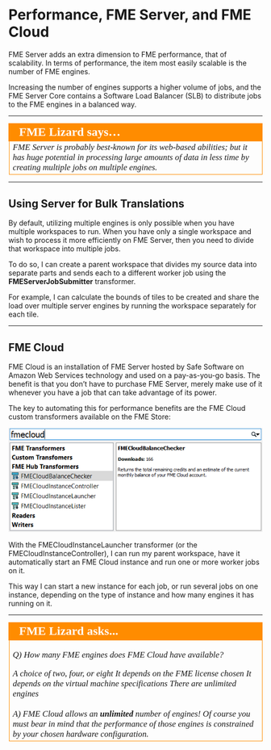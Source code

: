 # Performance, FME Server, and FME Cloud #

FME Server adds an extra dimension to FME performance, that of scalability. In terms of performance, the item most easily scalable is the number of FME engines.

Increasing the number of engines supports a higher volume of jobs, and the FME Server Core contains a Software Load Balancer (SLB) to distribute jobs to the FME engines in a balanced way.

---

<table style="border-spacing: 0px">
<tr>
<td style="vertical-align:middle;background-color:darkorange;border: 2px solid darkorange">
<i class="fa fa-quote-left fa-lg fa-pull-left fa-fw" style="color:white;padding-right: 12px;vertical-align:text-top"></i>
<span style="color:white;font-size:x-large;font-weight: bold;font-family:serif">FME Lizard says…</span>
</td>
</tr>

<tr>
<td style="border: 1px solid darkorange">
<span style="font-family:serif; font-style:italic; font-size:larger">
FME Server is probably best-known for its web-based abilities; but it has huge potential in processing large amounts of data in less time by creating multiple jobs on multiple engines.
</span>
</td>
</tr>
</table>

---

## Using Server for Bulk Translations ##

By default, utilizing multiple engines is only possible when you have multiple workspaces to run. When you have only a single workspace and wish to process it more efficiently on FME Server, then you need to divide that workspace into multiple jobs.

To do so, I can create a parent workspace that divides my source data into separate parts and sends each to a different worker job using the **FMEServerJobSubmitter** transformer.

For example, I can calculate the bounds of tiles to be created and share the load over multiple server engines by running the workspace separately for each tile.

---

## FME Cloud ##

FME Cloud is an installation of FME Server hosted by Safe Software on Amazon Web Services technology and used on a pay-as-you-go basis. The benefit is that you don’t have to purchase FME Server, merely make use of it whenever you have a job that can take advantage of its power.

The key to automating this for performance benefits are the FME Cloud custom transformers available on the FME Store:

![](./Images/Img2.045.FMECloudTransformers.png)

With the FMECloudInstanceLauncher transformer (or the FMECloudInstanceController), I can run my parent workspace, have it automatically start an FME Cloud instance and run one or more worker jobs on it.

This way I can start a new instance for each job, or run several jobs on one instance, depending on the type of instance and how many engines it has running on it.

---

<!--Person X Says Section-->

<table style="border-spacing: 0px">
<tr>
<td style="vertical-align:middle;background-color:darkorange;border: 2px solid darkorange">
<i class="fa fa-quote-left fa-lg fa-pull-left fa-fw" style="color:white;padding-right: 12px;vertical-align:text-top"></i>
<span style="color:white;font-size:x-large;font-weight: bold;font-family:serif">FME Lizard asks...</span>
</td>
</tr>

<tr>
<td style="border: 1px solid darkorange">
<span style="font-family:serif; font-style:italic; font-size:larger">

<quiz name="">
  <question>
    <p>
      Q) How many FME engines does FME Cloud have available?
    </p>
    <answer>A choice of two, four, or eight</answer>
    <answer>It depends on the FME license chosen</answer>
    <answer>It depends on the virtual machine specifications</answer>
    <answer correct>There are unlimited engines</answer>
    <br><br><explanation>A) FME Cloud allows an <strong>unlimited</strong> number of engines! Of course you must bear in mind that the performance of those engines is constrained by your chosen hardware configuration.</explanation>
  </question>
</quiz>
</tr>
</table>
